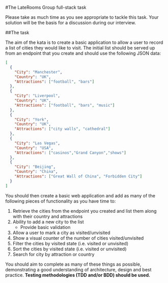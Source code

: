 #The LateRooms Group full-stack task

Please take as much time as you see appropriate to tackle this task. Your solution will be the basis for a discussion during our interview.

##The task

The aim of the kata is to create a basic application to allow a user to record a list of cities they would like to visit.
The initial list should be served up from an endpoint that you create and should use the following JSON data:

```json
[
  {
    "City": "Manchester",
    "Country": "UK",
    "Attractions": ["football", "bars"]
  },
  {
    "City": "Liverpool",
    "Country": "UK",
    "Attractions": ["football", "bars", "music"]
  },  
  {
    "City": "York",
    "Country": "UK",
    "Attractions": ["city walls", "cathedral"]
  },
  {
    "City": "Las Vegas",
    "Country": "USA",
    "Attractions": ["casinos","Grand Canyon","shows"]
  },
  {
    "City": "Beijing",
    "Country": "China",
    "Attractions": ["Great Wall of China", "Forbidden City"]
  }
]
```

You should then create a basic web application and add as many of the following pieces of functionality as you have time to:

1. Retrieve the cities from the endpoint you created and list them along with their country and attractions
2. Ability to add a new city to the list
    * Provide basic validation
3. Allow a user to mark a city as visited/unvisited
4. Show a visual counter of the number of cities visited/unvisited
5. Filter the cities by visited state (i.e. visited or unvisited)
6. Sort the cities by visited state (i.e. visited or unvisited)
7. Search for city by attraction or country

You should aim to complete as many of these things as possible, demonstrating a good understanding of architecture, design and best practice.
__Testing methodologies (TDD and/or BDD) should be used.__